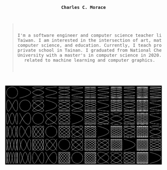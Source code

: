 <p><pre align="center">

<strong>Charles C. Morace</strong> 

> I'm a software engineer and computer science teacher living in Taiwan. 
> I am interested in the intersection of art, mathematics, computer science, and
> education. Currently, I teach programming at a private school in Tainan.
> I graduated from National Cheng Kung University with a master's in computer 
> science in 2020. My research is related to machine learning and computer graphics.

![lissajous](lissajous.png)
